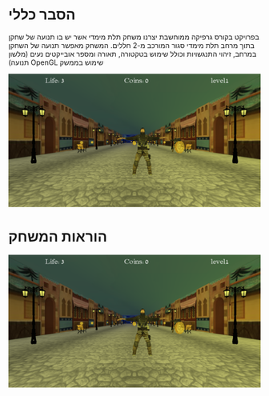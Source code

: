 # הסבר כללי
בפרויקט בקורס גרפיקה ממוחשבת יצרנו משחק תלת מימדי אשר יש בו תנועה של שחקן בתוך מרחב תלת מימדי סגור המורכב מ-2 חללים. המשחק מאפשר תנועה של השחקן במרחב, זיהוי התנגשויות וכולל שימוש בטקטורה, תאורה ומספר אובייקטים נעים (מלשון תנועה)
OpenGL שימוש בממשק

![alt text](https://github.com/dekelyosef/computer-graphics-project---3DGame/blob/main/resources/openScreen.png)

# הוראות המשחק
![alt text](https://github.com/dekelyosef/computer-graphics-project---3DGame/blob/main/resources/openScreen.png)
